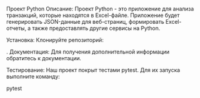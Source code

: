 Проект Python
Описание:
Проект Python - это приложение для анализа транзакций, которые находятся в Excel-файле. Приложение будет генерировать JSON-данные для веб-страниц, формировать Excel-отчеты, а также предоставлять другие сервисы на Python.

Установка:
Клонируйте репозиторий:

 .
Документация:
Для получения дополнительной информации обратитесь к документации.

Тестирование:
Наш проект покрыт тестами pytest. Для их запуска выполните команду:

pytest